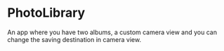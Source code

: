 # PhotoLibrary

An app where you have two albums, a custom camera view and you can change the saving destination in camera view.

<img src="  " height="100">

<img src="  " height="100">

<img src="  " height="100">
